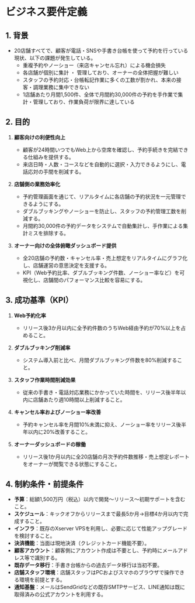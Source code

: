 # ビジネス要件定義

## 1. 背景
- 20店舗すべてで、顧客が電話・SNSや手書き台帳を使って予約を行っている現状、以下の課題が発生している。
  - 重複予約やノーショー（来店キャンセル忘れ）による機会損失
  - 各店舗が個別に集計 ・ 管理しており、オーナーの全体把握が難しい
  - スタッフの予約対応・台帳転記作業に多くの工数が割かれ、本来の接客・調理業務に集中できない
  - 1店舗あたり月間1,500件、全体で月間約30,000件の予約を手作業で集計・管理しており、作業負荷が限界に達している

## 2. 目的
1. **顧客向けの利便性向上**  
   - 顧客が24時間いつでもWeb上から空席を確認し、予約手続きを完結できる仕組みを提供する。  
   - 来店日時・人数・コースなどを自動的に選択・入力できるようにし、電話応対の手間を削減する。

2. **店舗側の業務効率化**  
   - 予約管理画面を通じて、リアルタイムに各店舗の予約状況を一元管理できるようにする。  
   - ダブルブッキングやノーショーを防止し、スタッフの予約管理工数を削減する。  
   - 月間約30,000件の予約データをシステムで自動集計し、手作業による集計ミスを排除する。

3. **オーナー向けの全体俯瞰ダッシュボード提供**  
   - 全20店舗の予約数・キャンセル率・売上想定をリアルタイムにグラフ化し、店舗運営の意思決定を支援する。  
   - KPI（Web予約比率、ダブルブッキング件数、ノーショー率など）を可視化し、店舗間のパフォーマンス比較を容易にする。

## 3. 成功基準（KPI）
1. **Web予約化率**  
   - リリース後3か月以内に全予約件数のうちWeb経由予約が70%以上を占めること。

2. **ダブルブッキング削減率**  
   - システム導入前と比べ、月間ダブルブッキング件数を80%削減すること。

3. **スタッフ作業時間削減効果**  
   - 従来の手書き・電話対応業務にかかっていた時間を、リリース後半年以内に店舗あたり週10時間以上削減すること。

4. **キャンセル率およびノーショー率改善**  
   - 予約キャンセル率を月間10%未満に抑え、ノーショー率をリリース後半年以内に20%改善すること。

5. **オーナーダッシュボードの稼働**  
   - リリース後1か月以内に全20店舗の月次予約件数推移・売上想定レポートをオーナーが閲覧できる状態にすること。

## 4. 制約条件・前提条件
- **予算**：総額1,500万円（税込）以内で開発～リリース～初期サポートを含むこと。  
- **スケジュール**：キックオフからリリースまで最長5か月→目標4か月以内で完成すること。  
- **インフラ**：既存のXserver VPSを利用し、必要に応じて性能アップグレードを検討すること。  
- **決済機能**：当面は現地決済（クレジットカード機能不要）。  
- **顧客アカウント**：顧客側にアカウント作成は不要とし、予約時にメールアドレス等で識別する。  
- **既存データ移行**：手書き台帳からの過去データ移行は当初不要。  
- **店舗スタッフ環境**：店舗スタッフはPCおよびスマホのブラウザで操作できる環境を前提とする。  
- **通知基盤**：メールはSendGridなどの既存SMTPサービス、LINE通知は既に取得済みの公式アカウントを利用する。  
